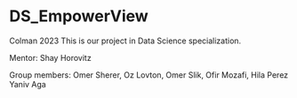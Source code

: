 # DS_EmpowerView
Colman 2023
This is our project in Data Science specialization.

Mentor: 
Shay Horovitz

Group members:
Omer Sherer,
Oz Lovton,
Omer Slik,
Ofir Mozafi,
Hila Perez
Yaniv Aga
